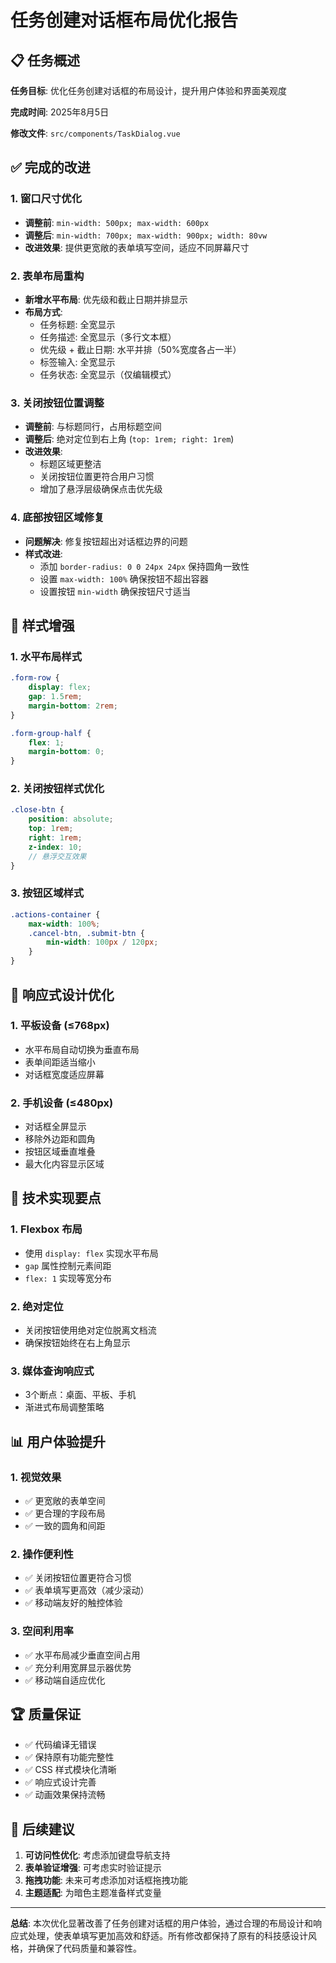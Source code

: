 # 任务创建对话框布局优化报告

## 📋 任务概述

**任务目标**: 优化任务创建对话框的布局设计，提升用户体验和界面美观度

**完成时间**: 2025年8月5日

**修改文件**: `src/components/TaskDialog.vue`

## ✅ 完成的改进

### 1. 窗口尺寸优化
- **调整前**: `min-width: 500px; max-width: 600px`
- **调整后**: `min-width: 700px; max-width: 900px; width: 80vw`
- **改进效果**: 提供更宽敞的表单填写空间，适应不同屏幕尺寸

### 2. 表单布局重构
- **新增水平布局**: 优先级和截止日期并排显示
- **布局方式**: 
  - 任务标题: 全宽显示
  - 任务描述: 全宽显示（多行文本框）
  - 优先级 + 截止日期: 水平并排（50%宽度各占一半）
  - 标签输入: 全宽显示
  - 任务状态: 全宽显示（仅编辑模式）

### 3. 关闭按钮位置调整
- **调整前**: 与标题同行，占用标题空间
- **调整后**: 绝对定位到右上角 (`top: 1rem; right: 1rem`)
- **改进效果**: 
  - 标题区域更整洁
  - 关闭按钮位置更符合用户习惯
  - 增加了悬浮层级确保点击优先级

### 4. 底部按钮区域修复
- **问题解决**: 修复按钮超出对话框边界的问题
- **样式改进**:
  - 添加 `border-radius: 0 0 24px 24px` 保持圆角一致性
  - 设置 `max-width: 100%` 确保按钮不超出容器
  - 设置按钮 `min-width` 确保按钮尺寸适当

## 🎨 样式增强

### 1. 水平布局样式
```scss
.form-row {
    display: flex;
    gap: 1.5rem;
    margin-bottom: 2rem;
}

.form-group-half {
    flex: 1;
    margin-bottom: 0;
}
```

### 2. 关闭按钮样式优化
```scss
.close-btn {
    position: absolute;
    top: 1rem;
    right: 1rem;
    z-index: 10;
    // 悬浮交互效果
}
```

### 3. 按钮区域样式
```scss
.actions-container {
    max-width: 100%;
    .cancel-btn, .submit-btn {
        min-width: 100px / 120px;
    }
}
```

## 📱 响应式设计优化

### 1. 平板设备 (≤768px)
- 水平布局自动切换为垂直布局
- 表单间距适当缩小
- 对话框宽度适应屏幕

### 2. 手机设备 (≤480px)
- 对话框全屏显示
- 移除外边距和圆角
- 按钮区域垂直堆叠
- 最大化内容显示区域

## 🔧 技术实现要点

### 1. Flexbox 布局
- 使用 `display: flex` 实现水平布局
- `gap` 属性控制元素间距
- `flex: 1` 实现等宽分布

### 2. 绝对定位
- 关闭按钮使用绝对定位脱离文档流
- 确保按钮始终在右上角显示

### 3. 媒体查询响应式
- 3个断点：桌面、平板、手机
- 渐进式布局调整策略

## 📊 用户体验提升

### 1. 视觉效果
- ✅ 更宽敞的表单空间
- ✅ 更合理的字段布局
- ✅ 一致的圆角和间距

### 2. 操作便利性
- ✅ 关闭按钮位置更符合习惯
- ✅ 表单填写更高效（减少滚动）
- ✅ 移动端友好的触控体验

### 3. 空间利用率
- ✅ 水平布局减少垂直空间占用
- ✅ 充分利用宽屏显示器优势
- ✅ 移动端自适应优化

## 🏆 质量保证

- ✅ 代码编译无错误
- ✅ 保持原有功能完整性
- ✅ CSS 样式模块化清晰
- ✅ 响应式设计完善
- ✅ 动画效果保持流畅

## 🎯 后续建议

1. **可访问性优化**: 考虑添加键盘导航支持
2. **表单验证增强**: 可考虑实时验证提示
3. **拖拽功能**: 未来可考虑添加对话框拖拽功能
4. **主题适配**: 为暗色主题准备样式变量

---

**总结**: 本次优化显著改善了任务创建对话框的用户体验，通过合理的布局设计和响应式处理，使表单填写更加高效和舒适。所有修改都保持了原有的科技感设计风格，并确保了代码质量和兼容性。
